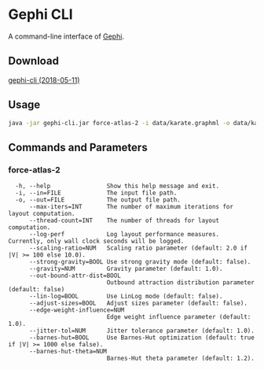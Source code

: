 # Gephi CLI
A command-line interface of [Gephi](https://gephi.org/).

## Download
[gephi-cli (2018-05-11)](https://github.com/kwonoh/gephi-cli/releases/download/2018-05-11/gephi-cli.jar)

## Usage
```sh
java -jar gephi-cli.jar force-atlas-2 -i data/karate.graphml -o data/karate.out.graphml
```

## Commands and Parameters

### force-atlas-2
```
  -h, --help                Show this help message and exit.
  -i, --in=FILE             The input file path.
  -o, --out=FILE            The output file path.
      --max-iters=INT       The number of maximum iterations for layout computation.
      --thread-count=INT    The number of threads for layout computation.
      --log-perf            Log layout performance measures. Currently, only wall clock seconds will be logged.
      --scaling-ratio=NUM   Scaling ratio parameter (default: 2.0 if |V| >= 100 else 10.0).
      --strong-gravity=BOOL Use strong gravity mode (default: false).
      --gravity=NUM         Gravity parameter (default: 1.0).
      --out-bound-attr-dist=BOOL
                            Outbound attraction distribution parameter (default: false)
      --lin-log=BOOL        Use LinLog mode (default: false).
      --adjust-sizes=BOOL   Adjust sizes parameter (default: false).
      --edge-weight-influence=NUM
                            Edge weight influence parameter (default: 1.0).
      --jitter-tol=NUM      Jitter tolerance parameter (default: 1.0).
      --barnes-hut=BOOL     Use Barnes-Hut optimization (default: true if |V| >= 1000 else false).
      --barnes-hut-theta=NUM
                            Barnes-Hut theta parameter (default: 1.2).
```
